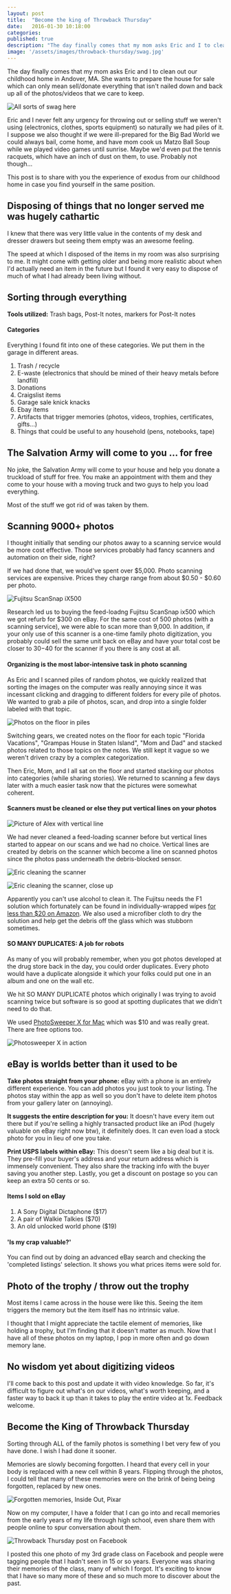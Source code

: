 ```yaml
---
layout: post
title:  "Become the king of Throwback Thursday"
date:   2016-01-30 10:18:00
categories: 
published: true
description: "The day finally comes that my mom asks Eric and I to clean out our childhood home in Andover, MA. She wants to prepare the house for sale which can only mean sell/donate everything that isn't nailed down and back up all of the photos/videos that we care to keep."
image: '/assets/images/throwback-thursday/swag.jpg'
---
```


The day finally comes that my mom asks Eric and I to clean out our childhood home in Andover, MA. She wants to prepare the house for sale which can only mean sell/donate everything that isn't nailed down and back up all of the photos/videos that we care to keep.

![All sorts of swag here](/assets/images/throwback-thursday/swag.jpg "All sorts of swag here")

Eric and I never felt any urgency for throwing out or selling stuff we weren't using (electronics, clothes, sports equipment) so naturally we had piles of it. I suppose we also thought if we were ill-prepared for the Big Bad World we could always bail, come home, and have mom cook us Matzo Ball Soup while we played video games until sunrise. Maybe we'd even put the tennis racquets, which have an inch of dust on them, to use. Probably not though... 

This post is to share with you the experience of exodus from our childhood home in case you find yourself in the same position.

## Disposing of things that no longer served me was hugely cathartic

I knew that there was very little value in the contents of my desk and dresser drawers but seeing them empty was an awesome feeling. 

The speed at which I disposed of the items in my room was also surprising to me. It might come with getting older and being more realistic about when I'd actually need an item in the future but I found it very easy to dispose of much of what I had already been living without.

## Sorting through everything

**Tools utilized:** Trash bags, Post-It notes, markers for Post-It notes

#### Categories

Everything I found fit into one of these categories. We put them in the garage in different areas.

1. Trash / recycle
2. E-waste (electronics that should be mined of their heavy metals before landfill)
3. Donations
4. Craigslist items
5. Garage sale knick knacks
6. Ebay items
7. Artifacts that trigger memories (photos, videos, trophies, certificates, gifts...)
8. Things that could be useful to any household (pens, notebooks, tape)

## The Salvation Army will come to you ... for free

No joke, the Salvation Army will come to your house and help you donate a truckload of stuff for free. You make an appointment with them and they come to your house with a moving truck and two guys to help you load everything.

Most of the stuff we got rid of was taken by them.

## Scanning 9000+ photos

I thought initially that sending our photos away to a scanning service would be more cost effective. Those services probably had fancy scanners and automation on their side, right?

If we had done that, we would've spent over $5,000. Photo scanning services are expensive. Prices they charge range from about $0.50 - $0.60 per photo.

![Fujitsu ScanSnap iX500](/assets/images/throwback-thursday/scansnap.jpg "Fujitsu ScanSnap iX500")

Research led us to buying the feed-loadng Fujitsu ScanSnap ix500 which we got refurb for $300 on eBay. For the same cost of 500 photos (with a scanning service), we were able to scan more than 9,000. In addition, if your only use of this scanner is a one-time family photo digitization, you probably could sell the same unit back on eBay and have your total cost be closer to $30-$40 for the scanner if you there is any cost at all.

#### Organizing is the most labor-intensive task in photo scanning

As Eric and I scanned piles of random photos, we quickly realized that sorting the images on the computer was really annoying since it was incessant clicking and dragging to different folders for every pile of photos. We wanted to grab a pile of photos, scan, and drop into a single folder labeled with that topic. 

![Photos on the floor in piles](/assets/images/throwback-thursday/photosonfloor.jpg "Photos on the floor in piles")

Switching gears, we created notes on the floor for each topic "Florida Vacations", "Grampas House in Staten Island", "Mom and Dad" and stacked photos related to those topics on the notes. We still kept it vague so we weren't driven crazy by a complex categorization.

Then Eric, Mom, and I all sat on the floor and started stacking our photos into categories (while sharing stories). We returned to scanning a few days later with a much easier task now that the pictures were somewhat coherent.

#### Scanners must be cleaned or else they put vertical lines on your photos

![Picture of Alex with vertical line](/assets/images/throwback-thursday/verticalline.jpg "Picture of Alex with vertical line")

We had never cleaned a feed-loading scanner before but vertical lines started to appear on our scans and we had no choice. Vertical lines are created by debris on the scanner which become a line on scanned photos since the photos pass underneath the debris-blocked sensor.

![Eric cleaning the scanner](/assets/images/throwback-thursday/ericcleaning.jpg "Eric cleaning the scanner")

![Eric cleaning the scanner, close up](/assets/images/throwback-thursday/cleaning-closeup.jpg "Eric cleaning the scanner, close up")

Apparently you can't use alcohol to clean it. The Fujitsu needs the F1 solution which fortunately can be found in individually-wrapped wipes [for less than $20 on Amazon](http://www.amazon.com/Fujitsu-24-Sheets-Cleaning-Pre-Moist-PA03950-0419/dp/B002N3TKSK). We also used a microfiber cloth to dry the solution and help get the debris off the glass which was stubborn sometimes.

#### SO MANY DUPLICATES: A job for robots

As many of you will probably remember, when you got photos developed at the drug store back in the day, you could order duplicates. Every photo would have a duplicate alongside it which your folks could put one in an album and one on the wall etc.

We hit SO MANY DUPLICATE photos which originally I was trying to avoid scanning twice but software is so good at spotting duplicates that we didn't need to do that.

We used [PhotoSweeper X for Mac](https://itunes.apple.com/us/app/photosweeper/id463362050?mt=12) which was $10 and was really great. There are free options too.

![Photosweeper X in action](/assets/images/throwback-thursday/photosweeper.png "Photosweeper X in action")

## eBay is worlds better than it used to be

**Take photos straight from your phone:** eBay with a phone is an entirely different experience. You can add photos you just took to your listing. The photos stay within the app as well so you don't have to delete item photos from your gallery later on (annoying).

**It suggests the entire description for you:** It doesn't have every item out there but if you're selling a highly transacted product like an iPod (hugely valuable on eBay right now btw), it definitely does. It can even load a stock photo for you in lieu of one you take.

**Print USPS labels within eBay:** This doesn't seem like a big deal but it is. They pre-fill your buyer's address and your return address which is immensely convenient. They also share the tracking info with the buyer saving you another step. Lastly, you get a discount on postage so you can keep an extra 50 cents or so.

#### Items I sold on eBay

1. A Sony Digital Dictaphone ($17)
2. A pair of Walkie Talkies ($70)
3. An old unlocked world phone ($19)

#### 'Is my crap valuable?'

You can find out by doing an advanced eBay search and checking the 'completed listings' selection. It shows you what prices items were sold for.

## Photo of the trophy / throw out the trophy

Most items I came across in the house were like this. Seeing the item triggers the memory but the item itself has no intrinsic value.

I thought that I might appreciate the tactile element of memories, like holding a trophy, but I'm finding that it doesn't matter as much. Now that I have all of these photos on my laptop, I pop in more often and go down memory lane. 

## No wisdom yet about digitizing videos

I'll come back to this post and update it with video knowledge. So far, it's difficult to figure out what's on our videos, what's worth keeping, and a faster way to back it up than it takes to play the entire video at 1x. Feedback welcome.

## Become the King of Throwback Thursday

Sorting through ALL of the family photos is something I bet very few of you have done. I wish I had done it sooner.

Memories are slowly becoming forgotten. I heard that every cell in your body is replaced with a new cell within 8 years. Flipping through the photos, I could tell that many of these memories were on the brink of being being forgotten, replaced by new ones.

![Forgotten memories, Inside Out, Pixar](/assets/images/throwback-thursday/forgottenmemories.png "Forgotten memories, Inside Out, Pixar")

Now on my computer, I have a folder that I can go into and recall memories from the early years of my life through high school, even share them with people online to spur conversation about them.

![Throwback Thursday post on Facebook](/assets/images/throwback-thursday/tbtfacebook.png "Throwback Thursday post on Facebook")

I posted this one photo of my 3rd grade class on Facebook and people were tagging people that I hadn't seen in 15 or so years. Everyone was sharing their memories of the class, many of which I forgot. It's exciting to know that I have so many more of these and so much more to discover about the past.
